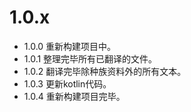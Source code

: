 # 1.0.x

* 1.0.0 重新构建项目中。
* 1.0.1 整理完毕所有已翻译的文件。
* 1.0.2 翻译完毕除种族资料外的所有文本。
* 1.0.3 更新kotlin代码。
* 1.0.4 重新构建项目完毕。
